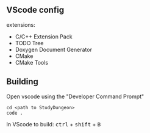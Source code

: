 ## VScode config

extensions:
- C/C++ Extension Pack
- TODO Tree
- Doxygen Document Generator
- CMake
- CMake Tools

## Building

Open vscode using the "Developer Command Prompt"
```
cd <path to StudyDungeon>
code .
```

In VScode to build:
<kbd>ctrl</kbd> + <kbd>shift</kbd> + <kbd>B</kbd>
